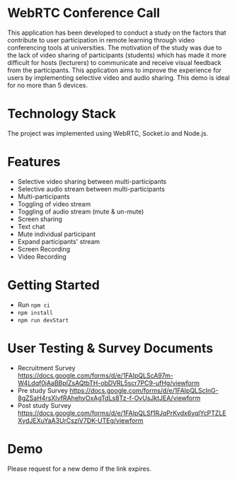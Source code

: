 # WebRTC Conference Call
This application has been developed to conduct a study on the factors that contribute to user participation in remote learning through video conferencing tools at universities.
The motivation of the study was due to the lack of video sharing of participants (students) which has made it more difficult for hosts (lecturers) to communicate and receive visual feedback from the participants. 
This application aims to improve the experience for users by implementing selective video and audio sharing.
This demo is ideal for no more than 5 devices.


# Technology Stack
The project was implemented using WebRTC, Socket.io and Node.js. 


# Features
- Selective video sharing between multi-participants
- Selective audio stream between multi-participants
- Multi-participants
- Toggling of video stream
- Toggling of audio stream (mute & un-mute)
- Screen sharing
- Text chat
- Mute individual participant
- Expand participants' stream
- Screen Recording
- Video Recording


# Getting Started
- Run `npm ci`
- `npm install`
- `npm run devStart`


# User Testing & Survey Documents 
- Recruitment Survey https://docs.google.com/forms/d/e/1FAIpQLScA97m-W4Ldqf0jAaBBpIZsAQtbTH-obDVRL5scr7PC9-ufHg/viewform
- Pre study Survey https://docs.google.com/forms/d/e/1FAIpQLScInG-8gZSaH4rsXIvfRAhehyOxAgTdLs8Tz-f-OvUsJktJEA/viewform
- Post study Survey https://docs.google.com/forms/d/e/1FAIpQLSf1RJqPrKvdx6yqlYcPTZLEXydJEXuYaA3UrCsziV7DK-UTEg/viewform


# Demo
Please request for a new demo if the link expires.

